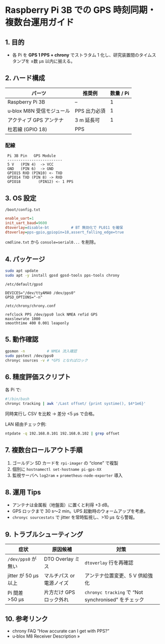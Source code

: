 # Raspberry Pi 3B での GPS 時刻同期・複数台運用ガイド
## 1. 目的
- 各 Pi を **GPS 1 PPS + chrony** でストラタム 1 化し、研究装置間のタイムスタンプを ±数 µs 以内に揃える。

## 2. ハード構成
| パーツ | 推奨例 | 数量 / Pi |
|--------|-------|-----------|
| Raspberry Pi 3B | – | 1 |
| u‑blox M8N 受信モジュール | PPS 出力必須 | 1 |
| アクティブ GPS アンテナ | 3 m 延長可 | 1 |
| 杜若線 (GPIO 18) | PPS |

### 配線
```
 Pi 3B Pin   GPS Module
 -------------------------
 5 V   (PIN 4)  -> VCC
 GND   (PIN 6)  -> GND
 GPIO15 RXD (PIN10) <- TXD
 GPIO14 TXD (PIN 8) -> RXD
 GPIO18        (PIN12) <- 1 PPS
```

## 3. OS 設定
`/boot/config.txt`
```ini
enable_uart=1
init_uart_baud=9600
dtoverlay=disable-bt          # BT 無効化で PL011 を確保
dtoverlay=pps-gpio,gpiopin=18,assert_falling_edge=true
```
`cmdline.txt` から `console=serial0...` を削除。

## 4. パッケージ
```bash
sudo apt update
sudo apt -y install gpsd gpsd-tools pps-tools chrony
```
`/etc/default/gpsd`
```
DEVICES="/dev/ttyAMA0 /dev/pps0"
GPSD_OPTIONS="-n"
```
`/etc/chrony/chrony.conf`
```
refclock PPS /dev/pps0 lock NMEA refid GPS
maxslewrate 1000
smoothtime 400 0.001 leaponly
```

## 5. 動作確認
```bash
gpsmon -n          # NMEA 流入確認
sudo ppstest /dev/pps0
chronyc sources -v # *GPS となればロック
```

## 6. 精度評価スクリプト
各 Pi で:
```bash
#!/bin/bash
chronyc tracking | awk '/Last offset/ {print systime(), $4*1e6}'
```
同時実行し CSV を比較 → 差分 <5 µs で合格。

LAN 経由チェック例:
```bash
ntpdate -q 192.168.0.101 192.168.0.102 | grep offset
```

## 7. 複数台ロールアウト手順
1. ゴールデン SD カードを `rpi-imager` の “clone” で複製  
2. 個別に `hostnamectl set-hostname pi-gps-XX`  
3. 監視サーバへ `log2ram` + `prometheus-node-exporter` 導入

## 8. 運用 Tips
- アンテナは金属板（地盤面）に置くと利得 +3 dB。  
- GPS ロックまで 30 s～2 min。UPS 起動時のウォームアップを考慮。  
- `chronyc sourcestats` で jitter を常時監視し、>10 µs なら警報。

## 9. トラブルシューティング
| 症状                | 原因候補           | 対策                                            |
| ----------------- | -------------- | --------------------------------------------- |
| `/dev/pps0` が無い   | DTO Overlay ミス | `dtoverlay` 行を再確認                             |
| jitter が 50 µs 以上 | マルチパス or 電源ノイズ | アンテナ位置変更、5 V 供給強化                             |
| Pi 間差 >50 µs      | 片方だけ GPS ロック外れ | `chronyc tracking` で “Not synchronised” をチェック |

## 10. 参考リンク
- chrony FAQ “How accurate can I get with PPS?”
- u‑blox M8 Receiver Description »
